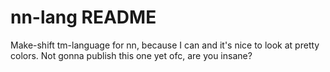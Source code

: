 # nn-lang README

Make-shift tm-language for nn, because I can and it's nice to look at pretty colors. Not gonna publish this one yet ofc, are you insane?